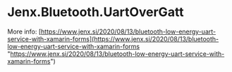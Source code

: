 # Jenx.Bluetooth.UartOverGatt
More info: [https://www.jenx.si/2020/08/13/bluetooth-low-energy-uart-service-with-xamarin-forms](https://www.jenx.si/2020/08/13/bluetooth-low-energy-uart-service-with-xamarin-forms "https://www.jenx.si/2020/08/13/bluetooth-low-energy-uart-service-with-xamarin-forms") 
